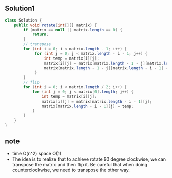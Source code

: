 ## Solution1
``` java
class Solution {
    public void rotate(int[][] matrix) {
        if (matrix == null || matrix.length == 0) {
            return;
        }
        // transpose
        for (int i = 0; i < matrix.length - 1; i++) {
             for (int j = 0; j < matrix.length - i - 1; j++) {
                 int temp = matrix[i][j];
                 matrix[i][j] = matrix[matrix.length - 1 - j][matrix.length - i - 1];
                 matrix[matrix.length - 1 - j][matrix.length - i - 1] = temp;
             }
        }
        // flip
        for (int i = 0; i < matrix.length / 2; i++) {
            for (int j = 0; j < matrix[0].length; j++) {
                int temp = matrix[i][j];
                matrix[i][j] = matrix[matrix.length - i - 1][j];
                matrix[matrix.length - i - 1][j] = temp;
            }
        }
    }
}
```

## note
* time O(n^2) space O(1)
* The idea is to realize that to achieve rotate 90 degree clockwise, we can transpose the matrix and then flip it. Be careful 
that when doing counterclockwise, we need to transpose the other way.
